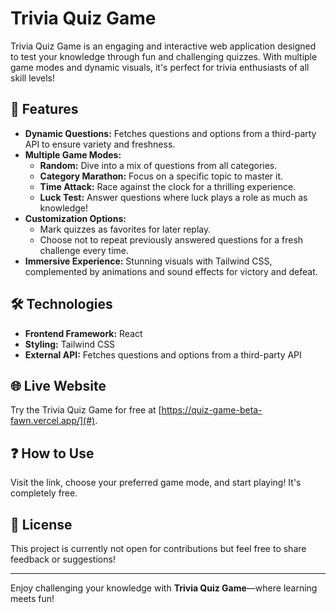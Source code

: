 # Trivia Quiz Game  

Trivia Quiz Game is an engaging and interactive web application designed to test your knowledge through fun and challenging quizzes. With multiple game modes and dynamic visuals, it's perfect for trivia enthusiasts of all skill levels!  

## 🚀 Features  
- **Dynamic Questions:** Fetches questions and options from a third-party API to ensure variety and freshness.  
- **Multiple Game Modes:**  
  - **Random:** Dive into a mix of questions from all categories.  
  - **Category Marathon:** Focus on a specific topic to master it.  
  - **Time Attack:** Race against the clock for a thrilling experience.  
  - **Luck Test:** Answer questions where luck plays a role as much as knowledge!  
- **Customization Options:**  
  - Mark quizzes as favorites for later replay.  
  - Choose not to repeat previously answered questions for a fresh challenge every time.  
- **Immersive Experience:** Stunning visuals with Tailwind CSS, complemented by animations and sound effects for victory and defeat.  

## 🛠️ Technologies  
- **Frontend Framework:** React  
- **Styling:** Tailwind CSS  
- **External API:** Fetches questions and options from a third-party API  

## 🌐 Live Website  
Try the Trivia Quiz Game for free at [https://quiz-game-beta-fawn.vercel.app/](#).

## ❓ How to Use  
Visit the link, choose your preferred game mode, and start playing! It's completely free.  

## 📜 License  
This project is currently not open for contributions but feel free to share feedback or suggestions!  

---  

Enjoy challenging your knowledge with **Trivia Quiz Game**—where learning meets fun!  
